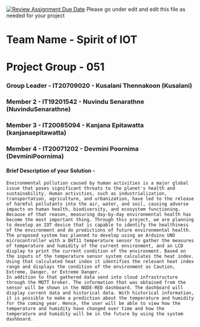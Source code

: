 [![Review Assignment Due Date](https://classroom.github.com/assets/deadline-readme-button-24ddc0f5d75046c5622901739e7c5dd533143b0c8e959d652212380cedb1ea36.svg)](https://classroom.github.com/a/krAZytei)
Please go under edit and edit this file as needed for your project

# Team Name - Spirit of IOT
# Project Group - 051
### Group Leader - IT20709020 - Kusalani Thennakoon (Kusalani)
### Member 2 - IT19201542 - Nuvindu Senarathne (NuvinduSenarathne)
### Member 3 - IT20085094 - Kanjana Epitawatta (kanjanaepitawatta)
### Member 4 - IT20071202 - Devmini Poornima (DevminiPoornima)

#### Brief Description of your Solution - 

    Environmental pollution caused by human activities is a major global issue that poses significant threats to the planet's health and sustainability. Human activities, such as industrialization, transportation, agriculture, and urbanization, have led to the release of harmful pollutants into the air, water, and soil, causing adverse impacts on human health, biodiversity, and ecosystem functioning.
    Because of that reason, measuring day-by-day environmental health has become the most important thing. Through this project, we are planning to develop an IOT device that is capable to identify the healthiness of the environment and do predictions of future environmental health. The proposed system has planned to develop using an Arduino UNO microcontroller with a DHT11 temperature sensor to gather the measures of temperature and humidity of the current environment, and an LCD display to print the current condition of the environment. Based on the inputs of the temperature sensor system calculates the heat index. Using that calculated heat index it identifies the relevant heat index range and displays the condition of the environment as Caution, Extreme, Danger, or Extreme Danger.
    In addition to that gathered data send into cloud infrastructure through the MQTT broker. The information that was obtained from the sensor will be shown in the NODE-RED dashboard. The dashboard will display current data and historical data. With historical information, it is possible to make a prediction about the temperature and humidity for the coming year. Hence, the user will be able to view how the temperature and humidity have changed over time and how the temperature and humidity will be in the future by using the system dashboard.

